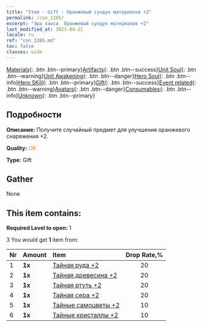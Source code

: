 ```yaml
---
title: "Item - Gift - Оранжевый сундук материалов +2"
permalink: /con_1265/
excerpt: "Эра хаоса  Оранжевый сундук материалов +2"
last_modified_at: 2021-04-22
locale: ru
ref: "con_1265.md"
toc: false
classes: wide
---
```

 [Materials](/ItemsRU/){: .btn .btn--primary}[Artifacts](/ItemsRU/Artifacts/){: .btn .btn--success}[Unit Soul](/ItemsRU/UnitSoul/){: .btn .btn--warning}[Unit Awakening](/ItemsRU/UnitAwakening/){: .btn .btn--danger}[Hero Soul](/ItemsRU/HeroSoul/){: .btn .btn--info}[Hero SKill](/ItemsRU/HeroSkill/){: .btn .btn--primary}[Gift](/ItemsRU/Gift/){: .btn .btn--success}[Event related](/ItemsRU/Events/){: .btn .btn--warning}[Avatars](/ItemsRU/Avatars/){: .btn .btn--danger}[Consumables](/ItemsRU/Consumables/){: .btn .btn--info}[Unknown](/ItemsRU/Unknown/){: .btn .btn--primary}

## Подробности
 **Описание:** Получите случайный предмет для улучшения оранжевого снаряжения +2.

 **Quality:** <span style="color: #FF8C00">OK</span>

 **Type:** Gift

## Gather

  None

## This item contains:

 **Required Level to open:** 1

 3 You would get **1** item  from:

  | Nr | Amount |     Item    | Drop Rate,% |
  |:---|:-------|:------------|:---------:|
  | 1 |  **1x** | [Тайная руда +2](/ru/Items/mat_75/) | 20 | 
  | 2 |  **1x** | [Тайная древесина +2](/ru/Items/mat_76/) | 20 | 
  | 3 |  **1x** | [Тайная ртуть +2](/ru/Items/mat_77/) | 20 | 
  | 4 |  **1x** | [Тайная сера +2](/ru/Items/mat_78/) | 20 | 
  | 5 |  **1x** | [Тайные самоцветы +2](/ru/Items/mat_79/) | 10 | 
  | 6 |  **1x** | [Тайные кристаллы +2](/ru/Items/mat_80/) | 10 | 
